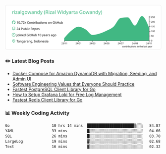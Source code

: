 ![profile-details](profile-summary-card-output/vue/0-profile-details.svg)

### :pencil2: Latest Blog Posts
<!-- BLOG-POST-LIST:START -->
- [Docker Compose for Amazon DynamoDB with Migration, Seeding, and Admin UI](https://medium.com/geekculture/docker-compose-for-amazon-dynamodb-with-migration-seeding-and-admin-ui-db11a348cc6a?source=rss-5763b0f1aba6------2)
- [Software Engineering Values that Everyone Should Practice](https://levelup.gitconnected.com/software-engineering-values-that-everyone-should-practice-c980d00cd103?source=rss-5763b0f1aba6------2)
- [Fastest PostgreSQL Client Library for Go](https://levelup.gitconnected.com/fastest-postgresql-client-library-for-go-579fa97909fb?source=rss-5763b0f1aba6------2)
- [How to Setup Grafana Loki for Free Log Management](https://levelup.gitconnected.com/how-to-setup-grafana-loki-for-free-log-management-ceb60558503c?source=rss-5763b0f1aba6------2)
- [Fastest Redis Client Library for Go](https://levelup.gitconnected.com/fastest-redis-client-library-for-go-7993f618f5ab?source=rss-5763b0f1aba6------2)
<!-- BLOG-POST-LIST:END -->

### 📊 Weekly Coding Activity
<!--START_SECTION:waka-->

```txt
Go                   10 hrs 14 mins  █████████████████████▒░░░   84.87 %
YAML                 33 mins         █░░░░░░░░░░░░░░░░░░░░░░░░   04.66 %
SQL                  26 mins         █░░░░░░░░░░░░░░░░░░░░░░░░   03.70 %
LargeLog             19 mins         ▓░░░░░░░░░░░░░░░░░░░░░░░░   02.68 %
Text                 16 mins         ▓░░░░░░░░░░░░░░░░░░░░░░░░   02.32 %
```

<!--END_SECTION:waka-->
